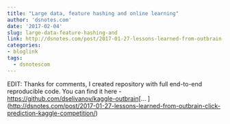 ```yaml
---
title: "Large data, feature hashing and online learning"
author: 'dsnotes.com'
date: '2017-02-04'
slug: large-data-feature-hashing-and
link: http://dsnotes.com/post/2017-01-27-lessons-learned-from-outbrain-click-prediction-kaggle-competition/
categories:
- bloglink
tags:
  - dsnotescom
---
```


EDIT: Thanks for comments, I created repository with full end-to-end reproducible code. You can find it here - https://github.com/dselivanov/kaggle-outbrain[... <i class="fas fa-external-link-alt"></i>](http://dsnotes.com/post/2017-01-27-lessons-learned-from-outbrain-click-prediction-kaggle-competition/)

